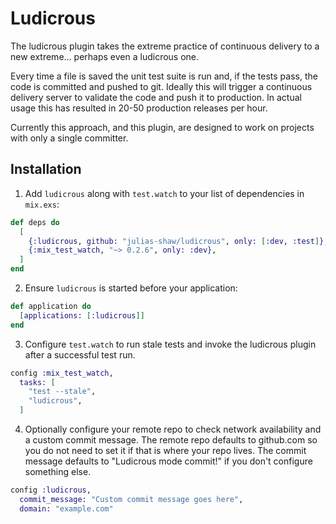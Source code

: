 # Ludicrous

The ludicrous plugin takes the extreme practice of continuous delivery to a new extreme... perhaps even a ludicrous one.

Every time a file is saved the unit test suite is run and, if the tests pass, the code is committed and pushed to git. Ideally this will trigger a continuous delivery server to validate the code and push it to production. In actual usage this has resulted in 20-50 production releases per hour.

Currently this approach, and this plugin, are designed to work on projects with only a single committer.

## Installation

  1. Add `ludicrous` along with `test.watch` to your list of dependencies in `mix.exs`:

```elixir
def deps do
  [
    {:ludicrous, github: "julias-shaw/ludicrous", only: [:dev, :test]},
    {:mix_test_watch, "~> 0.2.6", only: :dev},
  ]
end
```

  2. Ensure `ludicrous` is started before your application:

```elixir
def application do
  [applications: [:ludicrous]]
end
```

  3. Configure `test.watch` to run stale tests and invoke the ludicrous plugin after a successful test run.

```elixir
config :mix_test_watch,
  tasks: [
    "test --stale",
    "ludicrous",
  ]
```

  4. Optionally configure your remote repo to check network availability and a custom commit message. The remote repo defaults to github.com so you do not need to set it if that is where your repo lives. The commit message defaults to "Ludicrous mode commit!" if you don't configure something else.

```elixir
config :ludicrous,
  commit_message: "Custom commit message goes here",
  domain: "example.com"
```
